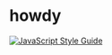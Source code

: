 # howdy

[![JavaScript Style Guide](https://img.shields.io/badge/code_style-standard-brightgreen.svg)](https://standardjs.com)
